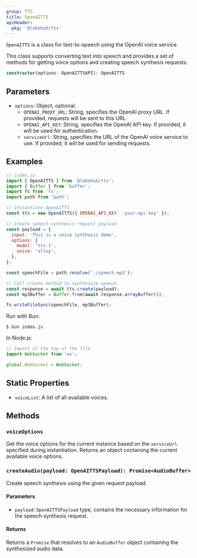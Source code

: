 ```yaml
---
group: TTS
title: OpenAITTS
apiHeader:
  pkg: '@lobehub/tts'
---
```


`OpenAITTS` is a class for text-to-speech using the OpenAI voice service.

This class supports converting text into speech and provides a set of methods for getting voice options and creating speech synthesis requests.

```ts
constructor(options: OpenAITTSAPI): OpenAITTS
```

## Parameters

- `options`: Object, optional.
  - `OPENAI_PROXY_URL`: String, specifies the OpenAI proxy URL. If provided, requests will be sent to this URL.
  - `OPENAI_API_KEY`: String, specifies the OpenAI API key. If provided, it will be used for authentication.
  - `serviceUrl`: String, specifies the URL of the OpenAI voice service to use. If provided, it will be used for sending requests.

## Examples

```js
// index.js
import { OpenAITTS } from '@lobehub/tts';
import { Buffer } from 'buffer';
import fs from 'fs';
import path from 'path';

// Instantiate OpenAITTS
const tts = new OpenAITTS({ OPENAI_API_KEY: 'your-api-key' });

// Create speech synthesis request payload
const payload = {
  input: 'This is a voice synthesis demo',
  options: {
    model: 'tts-1',
    voice: 'alloy',
  },
};

const speechFile = path.resolve('./speech.mp3');

// Call create method to synthesize speech
const response = await tts.create(payload);
const mp3Buffer = Buffer.from(await response.arrayBuffer());

fs.writeFileSync(speechFile, mp3Buffer);
```

Run with Bun:

```shell
$ bun index.js
```

In Node.js:

```js
// Import at the top of the file
import WebSocket from 'ws';

global.WebSocket = WebSocket;
```

## Static Properties

- `voiceList`: A list of all available voices.

## Methods

### `voiceOptions`

Get the voice options for the current instance based on the `serviceUrl` specified during instantiation. Returns an object containing the current available voice options.

### `createAudio(payload: OpenAITTSPayload): Promise<AudioBuffer>`

Create speech synthesis using the given request payload.

#### Parameters

- `payload`: `OpenAITTSPayload` type, contains the necessary information for the speech synthesis request.

#### Returns

Returns a `Promise` that resolves to an `AudioBuffer` object containing the synthesized audio data.
